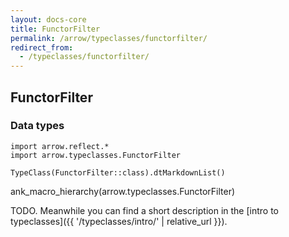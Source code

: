 ```yaml
---
layout: docs-core
title: FunctorFilter
permalink: /arrow/typeclasses/functorfilter/
redirect_from:
  - /typeclasses/functorfilter/
---
```


## FunctorFilter




### Data types

```kotlin:ank:replace
import arrow.reflect.*
import arrow.typeclasses.FunctorFilter

TypeClass(FunctorFilter::class).dtMarkdownList()
```

ank_macro_hierarchy(arrow.typeclasses.FunctorFilter)

TODO. Meanwhile you can find a short description in the [intro to typeclasses]({{ '/typeclasses/intro/' | relative_url }}).

